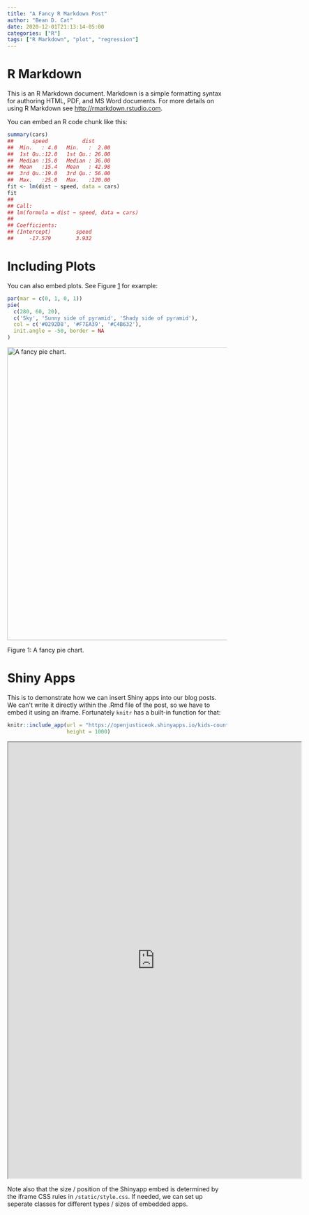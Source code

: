 ```yaml
---
title: "A Fancy R Markdown Post"
author: "Bean D. Cat"
date: 2020-12-01T21:13:14-05:00
categories: ["R"]
tags: ["R Markdown", "plot", "regression"]
---
```




# R Markdown

This is an R Markdown document. Markdown is a simple formatting syntax for authoring HTML, PDF, and MS Word documents. For more details on using R Markdown see <http://rmarkdown.rstudio.com>.

You can embed an R code chunk like this:


```r
summary(cars)
##      speed           dist       
##  Min.   : 4.0   Min.   :  2.00  
##  1st Qu.:12.0   1st Qu.: 26.00  
##  Median :15.0   Median : 36.00  
##  Mean   :15.4   Mean   : 42.98  
##  3rd Qu.:19.0   3rd Qu.: 56.00  
##  Max.   :25.0   Max.   :120.00
fit <- lm(dist ~ speed, data = cars)
fit
## 
## Call:
## lm(formula = dist ~ speed, data = cars)
## 
## Coefficients:
## (Intercept)        speed  
##     -17.579        3.932
```

# Including Plots

You can also embed plots. See Figure <a href="#fig:pie">1</a> for example:


```r
par(mar = c(0, 1, 0, 1))
pie(
  c(280, 60, 20),
  c('Sky', 'Sunny side of pyramid', 'Shady side of pyramid'),
  col = c('#0292D8', '#F7EA39', '#C4B632'),
  init.angle = -50, border = NA
)
```

<div class="figure">
<img src="{{< blogdown/postref >}}index_files/figure-html/pie-1.png" alt="A fancy pie chart." width="672" />
<p class="caption">Figure 1: A fancy pie chart.</p>
</div>

# Shiny Apps

This is to demonstrate how we can insert Shiny apps into our blog posts. We can't write it directly within the .Rmd file of the post, so we have to embed it using an iframe. Fortunately `knitr` has a built-in function for that:


```r
knitr::include_app(url = "https://openjusticeok.shinyapps.io/kids-count-map-test/",
                   height = 1000)
```

<iframe src="https://openjusticeok.shinyapps.io/kids-count-map-test/?showcase=0" width="672" height="1000" data-external="1"></iframe>

Note also that the size / position of the Shinyapp embed is determined by the iframe CSS rules in `/static/style.css`. If needed, we can set up seperate classes for different types / sizes of embedded apps.

